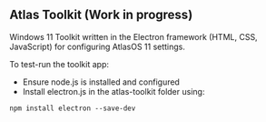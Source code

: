 ## Atlas Toolkit (Work in progress)
Windows 11 Toolkit written in the Electron framework (HTML, CSS, JavaScript) for configuring AtlasOS 11 settings.

To test-run the toolkit app:
* Ensure node.js is installed and configured
* Install electron.js in the atlas-toolkit folder using:
```
npm install electron --save-dev
```

